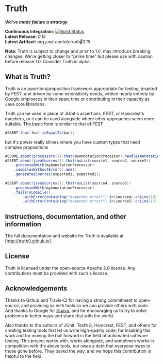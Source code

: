 Truth
=====
***We've made failure a strategy***

**Continuous Integration:** [![Build Status](https://secure.travis-ci.org/truth0/truth.png?branch=master)](https://travis-ci.org/truth0/truth)<br />
**Latest Release:** *0.15*<br />
**Latest Artifact:** *org.junit.contrib:truth:jar:0.15*<br />

**Note:** Truth is subject to change and prior to 1.0, may introduce 
breaking changes.  We're getting closer to "prime time" but please 
use with caution before release 1.0.  Consider Truth in alpha.

What is Truth?
--------------

Truth is an assertion/proposition framework appropriate for testing, inspired by FEST, and 
driven by some extensibility needs, written nearly entirely by Google employees in their spare
time or contributing in their capacity as Java core librarians.

Truth can be used in place of JUnit's assertions, FEST, or Hamcrest's matchers, or it can be
used alongside where other approaches seem more suitable.  The basic form is similar to that
of FEST

```java
ASSERT.that(foo).isEqualTo(bar);
```

but it's power really shines where you have custom types that need complex propositions

```java
ASSUME.about(processors()).that(myAnnotationProcessor).handlesAnnotation(Foo.class);
ASSERT.about(javaSources()).that(asList(source1, source2, source3))
    .processedWith(myAnnotationProcessor)
    .compilesWithoutError().and()
    .generatesSources(expected1, expected2);
    
ASSERT.about(javaSources()).that(asList(source4, source5))
    .processedWith(myAnnotationProcessor)
    .failsToCompile()
        .withErrorContaining("expected error!").in(source4).onLine(18).atColumn(1).and()
        .withErrorContaining("expected error!").in(source5).onLine(12); // less specific
```

Instructions, documentation, and other information
----------------

The full documentation and website for Truth is available at [http://truth0.github.io].

License
----------------

Truth is licensed under the open-source Apache 2.0 license.  Any contributions must
be provided with such a license.  

Acknowledgements
----------------

Thanks to Github and Travis-CI for having a strong commitment to open-source, and 
providing us with tools so we can provide others with code.  And thanks to Google 
for [Guava](http://code.google.com/p/guava-libraries "Guava"), and for encouraging
us to try to solve problems in better ways and  share that with the world.

Also thanks to the authors of JUnit, TestNG, Hamcrest, FEST, and others for creating
testing tools that let us write high-quality code, for inspiring this work and for 
moving the ball forward in the field of automated software testing.  This project
works with, works alongside, and sometimes works in competition with the above
tools, but owes a debt that everyone owes to those gone before.  They paved the 
way, and we hope this contribution is helpful to the field.
